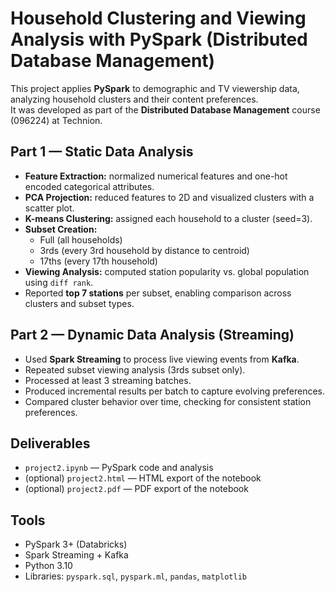 # Household Clustering and Viewing Analysis with PySpark (Distributed Database Management)

This project applies **PySpark** to demographic and TV viewership data, analyzing household clusters and their content preferences.  
It was developed as part of the **Distributed Database Management** course (096224) at Technion.

## Part 1 — Static Data Analysis
- **Feature Extraction:** normalized numerical features and one-hot encoded categorical attributes.  
- **PCA Projection:** reduced features to 2D and visualized clusters with a scatter plot.  
- **K-means Clustering:** assigned each household to a cluster (seed=3).  
- **Subset Creation:**  
  - Full (all households)  
  - 3rds (every 3rd household by distance to centroid)  
  - 17ths (every 17th household)  
- **Viewing Analysis:** computed station popularity vs. global population using `diff rank`.  
- Reported **top 7 stations** per subset, enabling comparison across clusters and subset types.  

## Part 2 — Dynamic Data Analysis (Streaming)
- Used **Spark Streaming** to process live viewing events from **Kafka**.  
- Repeated subset viewing analysis (3rds subset only).  
- Processed at least 3 streaming batches.  
- Produced incremental results per batch to capture evolving preferences.  
- Compared cluster behavior over time, checking for consistent station preferences.  

## Deliverables
- `project2.ipynb` — PySpark code and analysis  
- (optional) `project2.html` — HTML export of the notebook  
- (optional) `project2.pdf` — PDF export of the notebook  

## Tools
- PySpark 3+ (Databricks)  
- Spark Streaming + Kafka  
- Python 3.10  
- Libraries: `pyspark.sql`, `pyspark.ml`, `pandas`, `matplotlib`  
